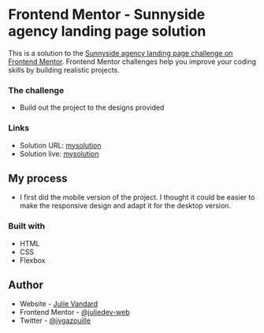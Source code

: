 # Frontend Mentor - Sunnyside agency landing page solution

This is a solution to the [Sunnyside agency landing page challenge on Frontend Mentor](https://www.frontendmentor.io/challenges/sunnyside-agency-landing-page-7yVs3B6ef). Frontend Mentor challenges help you improve your coding skills by building realistic projects.

### The challenge

- Build out the project to the designs provided

### Links

- Solution URL: [mysolution](https://github.com/juliedev-web)
- Solution live: [mysolution]()

## My process
- I first did the mobile version of the project. I thought it could be easier to make the responsive design and adapt it for the desktop version. 

### Built with

- HTML
- CSS 
- Flexbox


## Author

- Website - [Julie Vandard](https://www.lesmainsdanslecode.com)
- Frontend Mentor - [@juliedev-web](https://www.frontendmentor.io/profile/juliedev-web)
- Twitter - [@jvgazouille](https://www.twitter.com/jvgazouille)


